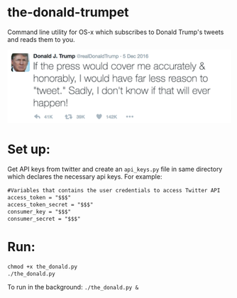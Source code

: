 # the-donald-trumpet
Command line utility for OS-x which subscribes to Donald Trump's tweets and reads them to you.

![If the press would cover me accurately & honorably, I would have far less reason to "tweet." Sadly, I don't know if that will ever happen!](https://github.com/markmliu/the-donald-trumpet/blob/master/images/ex1.png "Tweet example")


# Set up:
Get API keys from twitter and create an `api_keys.py` file in same directory which declares the necessary api keys.
For example:

~~~~
#Variables that contains the user credentials to access Twitter API
access_token = "$$$"
access_token_secret = "$$$"
consumer_key = "$$$"
consumer_secret = "$$$"
~~~~

# Run:
~~~~
chmod +x the_donald.py
./the_donald.py
~~~~
To run in the background: `./the_donald.py &`

